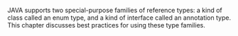 JAVA supports two special-purpose families of reference types: a kind of class called an enum type, and a kind of interface called an annotation type. This chapter discusses best practices for using these type families.

